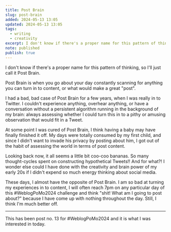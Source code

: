 ```yaml
---
title: Post Brain
slug: post-brain
added: 2024-05-13 13:05
updated: 2024-05-13 13:05
tags:
  - writing
  - creativity
excerpt: I don't know if there's a proper name for this pattern of thinking, so I'll just call it Post Brain.
note: published
publish: true
---
```

I don't know if there's a proper name for this pattern of thinking, so I'll just call it Post Brain. 

Post Brain is when you go about your day constantly scanning for anything you can turn in to content, or what would make a great "post". 

I had a bad, bad case of Post Brain for a few years, when I was really in to Twitter. I couldn't experience anything, overhear anything, or have a conversation without a persistent algorithm running in the background of my brain: always assessing whether I could turn this in to a pithy or amusing observation that would fit in a Tweet.

At some point I was cured of Post Brain, I think having a baby may have finally finished it off. My days were totally consumed by my first child, and since I didn't want to invade his privacy by posting about him, I got out of the habit of assessing the world in terms of post content.

Looking back now, it all seems a little bit coo-coo bananas. So many thought-cycles spent on constructing hypothetical Tweets!! And for what?! I wonder else could I have done with the creativity and brain power of my early 20s if I didn't expend so much energy thinking about social media.

These days, I almost have the opposite of Post Brain. I am so bad at turning my experiences in to content, I will often reach 7pm on any particular day of this #WeblogPoMo2024 challenge and think "shit! What am I going to post about?" because I have come up with nothing throughout the day. Still, I think I'm much better off.


<hr>

This has been post no. 13 for #WeblogPoMo2024 and it is what I was interested in today.
